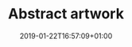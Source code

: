 ---
title: "Abstract artwork"
date: 2019-01-22T16:57:09+01:00
author: 
draft: false
image_alt: "Abstract artwork"
image_ratio: "portrait"
layout: lightbox
tags:
 - Painting
 - Chrome
 - BW
  - Inspiration
---
